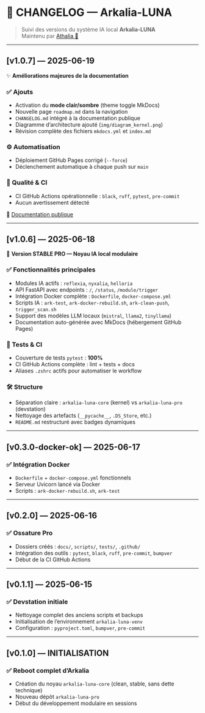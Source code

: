 # 📃 CHANGELOG — Arkalia-LUNA

> Suivi des versions du système IA local **Arkalia-LUNA**  
> Maintenu par [Athalia 🌙](https://github.com/arkalia-luna-system)

---

## [v1.0.7] — 2025-06-19

✨ **Améliorations majeures de la documentation**

### ✅ Ajouts
- Activation du **mode clair/sombre** (theme toggle MkDocs)
- Nouvelle page `roadmap.md` dans la navigation
- `CHANGELOG.md` intégré à la documentation publique
- Diagramme d’architecture ajouté (`img/diagram_kernel.png`)
- Révision complète des fichiers `mkdocs.yml` et `index.md`

### ⚙️ Automatisation
- Déploiement GitHub Pages corrigé (`--force`)
- Déclenchement automatique à chaque push sur `main`

### 🧪 Qualité & CI
- CI GitHub Actions opérationnelle : `black`, `ruff`, `pytest`, `pre-commit`
- Aucun avertissement détecté

📘 [Documentation publique](https://arkalia-luna-system.github.io/arkalia-luna-pro/)

---

## [v1.0.6] — 2025-06-18

🔖 **Version STABLE PRO — Noyau IA local modulaire**

### ✅ Fonctionnalités principales
- Modules IA actifs : `reflexia`, `nyxalia`, `helloria`
- API FastAPI avec endpoints : `/`, `/status`, `/module/trigger`
- Intégration Docker complète : `Dockerfile`, `docker-compose.yml`
- Scripts IA : `ark-test`, `ark-docker-rebuild.sh`, `ark-clean-push`, `trigger_scan.sh`
- Support des modèles LLM locaux (`mistral`, `llama2`, `tinyllama`)
- Documentation auto-générée avec MkDocs (hébergement GitHub Pages)

### 🧪 Tests & CI
- Couverture de tests `pytest` : **100%**
- CI GitHub Actions complète : lint + tests + docs
- Aliases `.zshrc` actifs pour automatiser le workflow

### 🛠 Structure
- Séparation claire : `arkalia-luna-core` (kernel) vs `arkalia-luna-pro` (devstation)
- Nettoyage des artefacts (`__pycache__`, `.DS_Store`, etc.)
- `README.md` restructuré avec badges dynamiques

---

## [v0.3.0-docker-ok] — 2025-06-17

### ✅ Intégration Docker
- `Dockerfile` + `docker-compose.yml` fonctionnels
- Serveur Uvicorn lancé via Docker
- Scripts : `ark-docker-rebuild.sh`, `ark-test`

---

## [v0.2.0] — 2025-06-16

### ✅ Ossature Pro
- Dossiers créés : `docs/`, `scripts/`, `tests/`, `.github/`
- Intégration des outils : `pytest`, `black`, `ruff`, `pre-commit`, `bumpver`
- Début de la CI GitHub Actions

---

## [v0.1.1] — 2025-06-15

### ✅ Devstation initiale
- Nettoyage complet des anciens scripts et backups
- Initialisation de l’environnement `arkalia-luna-venv`
- Configuration : `pyproject.toml`, `bumpver`, `pre-commit`

---

## [v0.1.0] — INITIALISATION

### ✅ Reboot complet d’Arkalia
- Création du noyau `arkalia-luna-core` (clean, stable, sans dette technique)
- Nouveau dépôt `arkalia-luna-pro`
- Début du développement modulaire en sessions